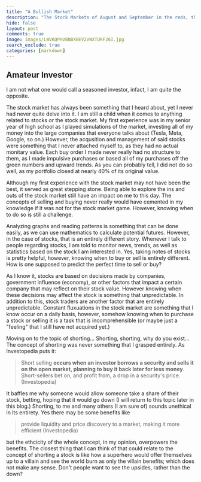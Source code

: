 ```yaml
---
title: "A Bullish Market"
description: "The Stock Markets of August and September in the reds, thoughts of an amateur investor"
hide: false
layout: post
comments: true
image: images/LWVKQPHVBNBXBEV2VWXTURF26I.jpg
search_exclude: true
categories: [markdown]
---
```


## Amateur Investor
I am not what one would call a seasoned investor, infact, I am quite the opposite. 

The stock market has always been something that I heard about, yet I never had never quite delve into it. 
I am still a child when it comes to anything related to stocks or the stock market. My first experience was in my senior year of high school as I played simulations of the market, investing all of my money into the large companies that everyone talks about 
(Tesla, Meta, Google, so on.) However, the acqusition and management of said stocks were something that I never attached myself to, as they had no actual monitary value. Each buy order I made
never really had no structure to them, as I made impulsive purchases or based all of my purchases off the green numbers and upward trends. As you can probably tell, I did not do so well, as my portfolio closed at
nearly 40% of its original value.  


Although my first experience with the stock market may not have been the best, it served as great stepping stone. Being able to explore the ins and outs of the stock market still have an impact on 
me to this day. The concepts of selling and buying never really would have cemented in my knowledge if it was not for the stock market game. However, knowing when to do so is still a challenge. 

Analyzing graphs and reading patterns is something that can be done easily, as we can use mathematics to calculate potential futures. However, in the case of stocks, that is an entirely different story. 
Whenever I talk to people regarding stocks, I am told to monitor news, trends, as well as statistics based on the stock I am interested in. Yes, taking notes of stocks is pretty helpful, however, knowing when
to buy or sell is entirely different. How is one supposed to predict the perfect time to sell or buy? 

As I know it, stocks are based on decisions made by companies, government influence (economy), or other factors that impact a certain company that may reflect on their stock value. However knowing when these decisions
may affect the stock is something that unpredictable. In addition to this, stock traders are another factor that are entirely unpredictable. Constant fluxuations in the stock market are something that I know
occur on a daily basis, however, somehow knowing when to purchase a stock or selling it is a task that is incomprehensible (or maybe just a "feeling" that I still have not acquired yet.)



Moving on to the topic of shorting... Shorting, shorting, why do you exist... 
The concept of shorting was never something that I grasped entirely. As Investopedia puts it:

> Short selling **occurs when an investor borrows a security and sells it on the open market, planning to buy it back later for less money**. Short-sellers bet on, and profit from, a drop in a security's price. (Investopedia)

It baffles me why someone would allow someone take a share of their stock, betting, hoping that it would go down (I will return to this topic later in this blog.) Shorting, to me and 
many others (I am sure of) sounds unethical in its entirety. Yes there may be some benefits like 

> provide liquidity and price discovery to a market, making it more efficient (Investopedia)

but the ethcicity of the whole concept, in my opinion, overpowers the benefits. The closest thing that I can think of that could relate to the concept of shorting a stock is like how a superhero would
offer themselves up to a villain and see the world burn as only the villain benefits; which does not make any sense. Don't people want to see the upsides, rather than the down?



